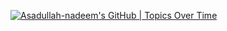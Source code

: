 [![Asadullah-nadeem's GitHub | Topics Over Time](https://stats.quine.sh/Asadullah-nadeem/topics-over-time?theme=dark)](https://quine.sh?utm_source=widgets&utm_campaign=Asadullah-nadeem)
